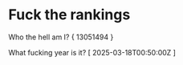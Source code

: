 # Fuck the rankings

Who the hell am I?
{ 13051494 }

What fucking year is it?
[ 2025-03-18T00:50:00Z ]
